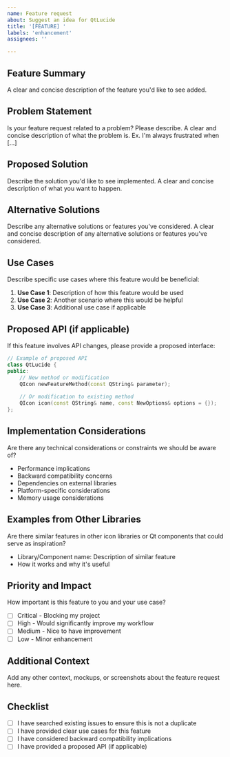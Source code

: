 ```yaml
---
name: Feature request
about: Suggest an idea for QtLucide
title: '[FEATURE] '
labels: 'enhancement'
assignees: ''

---
```


## Feature Summary
A clear and concise description of the feature you'd like to see added.

## Problem Statement
Is your feature request related to a problem? Please describe.
A clear and concise description of what the problem is. Ex. I'm always frustrated when [...]

## Proposed Solution
Describe the solution you'd like to see implemented.
A clear and concise description of what you want to happen.

## Alternative Solutions
Describe any alternative solutions or features you've considered.
A clear and concise description of any alternative solutions or features you've considered.

## Use Cases
Describe specific use cases where this feature would be beneficial:

1. **Use Case 1**: Description of how this feature would be used
2. **Use Case 2**: Another scenario where this would be helpful
3. **Use Case 3**: Additional use case if applicable

## Proposed API (if applicable)
If this feature involves API changes, please provide a proposed interface:

```cpp
// Example of proposed API
class QtLucide {
public:
    // New method or modification
    QIcon newFeatureMethod(const QString& parameter);
    
    // Or modification to existing method
    QIcon icon(const QString& name, const NewOptions& options = {});
};
```

## Implementation Considerations
Are there any technical considerations or constraints we should be aware of?

- Performance implications
- Backward compatibility concerns
- Dependencies on external libraries
- Platform-specific considerations
- Memory usage considerations

## Examples from Other Libraries
Are there similar features in other icon libraries or Qt components that could serve as inspiration?

- Library/Component name: Description of similar feature
- How it works and why it's useful

## Priority and Impact
How important is this feature to you and your use case?

- [ ] Critical - Blocking my project
- [ ] High - Would significantly improve my workflow
- [ ] Medium - Nice to have improvement
- [ ] Low - Minor enhancement

## Additional Context
Add any other context, mockups, or screenshots about the feature request here.

## Checklist
- [ ] I have searched existing issues to ensure this is not a duplicate
- [ ] I have provided clear use cases for this feature
- [ ] I have considered backward compatibility implications
- [ ] I have provided a proposed API (if applicable)

